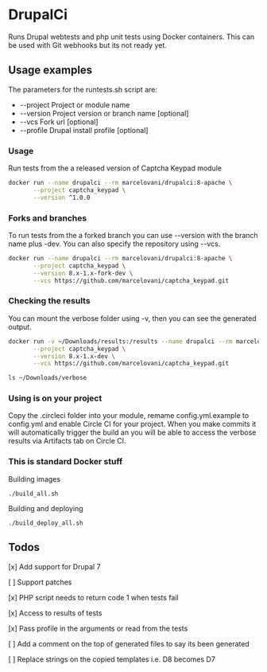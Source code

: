 # DrupalCi

Runs Drupal webtests and php unit tests using Docker containers.
This can be used with Git webhooks but its not ready yet.

## Usage examples
The parameters for the runtests.sh script are:
* --project   Project or module name
* --version   Project version or branch name [optional]
* --vcs       Fork url [optional]
* --profile   Drupal install profile [optional]

### Usage
Run tests from the a released version of Captcha Keypad module

```bash
docker run --name drupalci --rm marcelovani/drupalci:8-apache \
       --project captcha_keypad \
       --version ^1.0.0
```

### Forks and branches
To run tests from the a forked branch you can use --version with the branch name plus -dev.
You can also specify the repository using --vcs.

```bash
docker run --name drupalci --rm marcelovani/drupalci:8-apache \
       --project captcha_keypad \
       --version 8.x-1.x-fork-dev \
       --vcs https://github.com/marcelovani/captcha_keypad.git
```

### Checking the results
You can mount the verbose folder using -v, then you can see the generated output.

```bash
docker run -v ~/Downloads/results:/results --name drupalci --rm marcelovani/drupalci:8-apache \
       --project captcha_keypad \
       --version 8.x-1.x-dev \
       --vcs https://github.com/marcelovani/captcha_keypad.git

ls ~/Downloads/verbose
```

### Using is on your project

Copy the .circleci folder into your module, remame config.yml.example to config.yml and enable Circle CI for your project. When you make commits it will automatically trigger the build an you will be able to access the verbose results via Artifacts tab on Circle CI.


### This is standard Docker stuff

Building images

```
./build_all.sh
```

Building and deploying

```
./build_deploy_all.sh
```

## Todos
[x] Add support for Drupal 7

[ ] Support patches

[x] PHP script needs to return code 1 when tests fail

[x] Access to results of tests

[x] Pass profile in the arguments or read from the tests

[ ] Add a comment on the top of generated files to say its been generated

[ ] Replace strings on the copied templates i.e. D8 becomes D7
